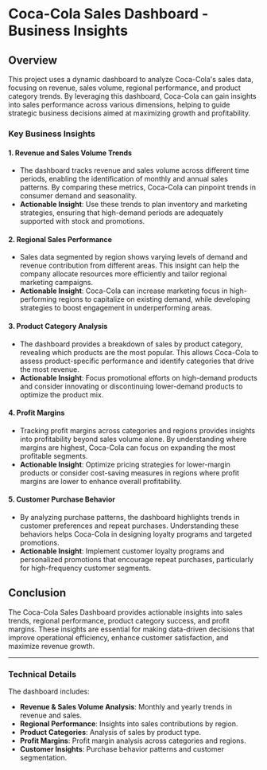 # Coca-Cola Sales Dashboard - Business Insights

## Overview
This project uses a dynamic dashboard to analyze Coca-Cola's sales data, focusing on revenue, sales volume, regional performance, and product category trends. By leveraging this dashboard, Coca-Cola can gain insights into sales performance across various dimensions, helping to guide strategic business decisions aimed at maximizing growth and profitability.

### Key Business Insights

#### 1. **Revenue and Sales Volume Trends**
- The dashboard tracks revenue and sales volume across different time periods, enabling the identification of monthly and annual sales patterns. By comparing these metrics, Coca-Cola can pinpoint trends in consumer demand and seasonality.
- **Actionable Insight**: Use these trends to plan inventory and marketing strategies, ensuring that high-demand periods are adequately supported with stock and promotions.

#### 2. **Regional Sales Performance**
- Sales data segmented by region shows varying levels of demand and revenue contribution from different areas. This insight can help the company allocate resources more efficiently and tailor regional marketing campaigns.
- **Actionable Insight**: Coca-Cola can increase marketing focus in high-performing regions to capitalize on existing demand, while developing strategies to boost engagement in underperforming areas.

#### 3. **Product Category Analysis**
- The dashboard provides a breakdown of sales by product category, revealing which products are the most popular. This allows Coca-Cola to assess product-specific performance and identify categories that drive the most revenue.
- **Actionable Insight**: Focus promotional efforts on high-demand products and consider innovating or discontinuing lower-demand products to optimize the product mix.

#### 4. **Profit Margins**
- Tracking profit margins across categories and regions provides insights into profitability beyond sales volume alone. By understanding where margins are highest, Coca-Cola can focus on expanding the most profitable segments.
- **Actionable Insight**: Optimize pricing strategies for lower-margin products or consider cost-saving measures in regions where profit margins are lower to enhance overall profitability.

#### 5. **Customer Purchase Behavior**
- By analyzing purchase patterns, the dashboard highlights trends in customer preferences and repeat purchases. Understanding these behaviors helps Coca-Cola in designing loyalty programs and targeted promotions.
- **Actionable Insight**: Implement customer loyalty programs and personalized promotions that encourage repeat purchases, particularly for high-frequency customer segments.

## Conclusion
The Coca-Cola Sales Dashboard provides actionable insights into sales trends, regional performance, product category success, and profit margins. These insights are essential for making data-driven decisions that improve operational efficiency, enhance customer satisfaction, and maximize revenue growth.

---

### Technical Details
The dashboard includes:
- **Revenue & Sales Volume Analysis**: Monthly and yearly trends in revenue and sales.
- **Regional Performance**: Insights into sales contributions by region.
- **Product Categories**: Analysis of sales by product type.
- **Profit Margins**: Profit margin analysis across categories and regions.
- **Customer Insights**: Purchase behavior patterns and customer segmentation.
